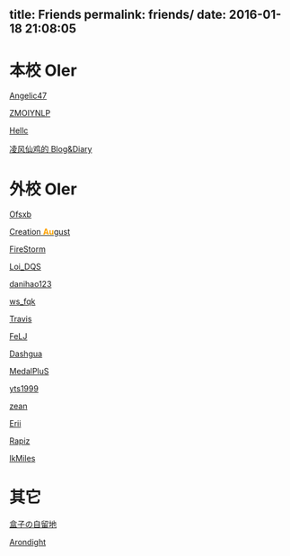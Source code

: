 title: Friends
permalink: friends/
date: 2016-01-18 21:08:05
---

# 本校 OIer

[Angelic47](http://www.angelic47.com/)

[ZMOIYNLP](http://blog.csdn.net/zmoiynlp/)

[Hellc](http://5261.github.io/)

[凌风仙鸡的 Blog&Diary](http://chickger.pw/)

# 外校 OIer

[Ofsxb](http://www.cnblogs.com/ofsxb/)

[Creation <span style="color: #FFA200; "><b>Au</b></span>gust](http://blog.csdn.net/creationaugust)

[FireStorm](http://blog.csdn.net/farestorm)

[Loi_DQS](http://blog.csdn.net/loi_dqs)

[danihao123](http://danihao123.is-programmer.com/)

[ws_fqk](http://blog.csdn.net/phenix_2015)

[Travis](http://travisbraps.top/)

[FeLJ](http://www.felj.top/)

[Dashgua](http://dashgua.coding.io/)

[MedalPluS](http://medalplus.com/)

[yts1999](http://yts1999.coding.io/)

[zean](http://blog.zean.xyz/)

[Erii](http://erii.moe)

[Rapiz](http://www.cnblogs.com/rapiz/)

[lkMiles](http://lkmiles.lofter.com/)

# 其它

[盒子の自留地](http://www.18tilab.com/)

[Arondight](http://arondight.me/)
